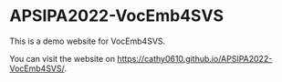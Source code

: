 # APSIPA2022-VocEmb4SVS

This is a demo website for VocEmb4SVS.

You can visit the website on https://cathy0610.github.io/APSIPA2022-VocEmb4SVS/.

